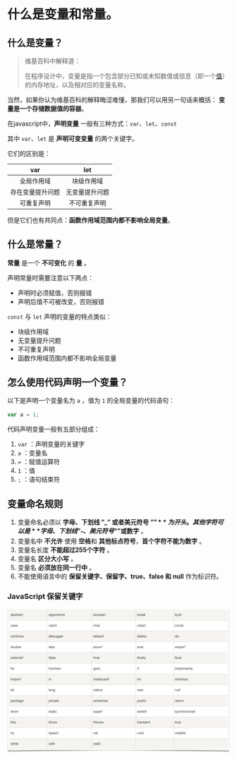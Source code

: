 # 什么是变量和常量。

## 什么是变量？

> 维基百科中解释道：
>
> 在程序设计中，变量是指一个包含部分已知或未知数值或信息（即一个[值](https://zh.wikipedia.org/wiki/值_(電腦科學))）的内存地址，以及相对应的变量名称。

当然，如果你认为维基百科的解释晦涩难懂，那我们可以用另一句话来概括： **变量是一个存储数据值的容器**。

在javascript中，**声明变量** 一般有三种方式：`var`、`let`、`const` 

其中 `var`、`let` 是 **声明可变变量** 的两个关键字。

它们的区别是：

|     **var**      |    **let**     |
| :--------------: | :------------: |
|    全局作用域    |   块级作用域   |
| 存在变量提升问题 | 无变量提升问题 |
|    可重复声明    |  不可重复声明  |

但是它们也有共同点：**函数作用域范围内都不影响全局变量**。

## 什么是常量？

**常量** 是一个 **不可变化** 的 **量** 。

声明常量时需要注意以下两点：

- 声明时必须赋值，否则报错
- 声明后值不可被改变，否则报错

`const` 与 `let` 声明的变量的特点类似：

- 块级作用域
- 无变量提升问题
- 不可重复声明
- 函数作用域范围内都不影响全局变量

## 怎么使用代码声明一个变量？

以下是声明一个变量名为 `a` ，值为 `1` 的全局变量的代码语句：

```javascript
var a = 1;
```

代码声明变量一般有五部分组成：

1. `var` ：声明变量的关键字
2. `a` ：变量名
3. `=` ：赋值运算符
4. `1` ：值
5. `;` ：语句结束符

## 变量命名规则

1. 变量命名必须以 **字母、下划线 ”_” 或者美元符号 ”$”** 为开头。其他字符可以是 **字母、下划线 ”_”、美元符号 ”$”或数字** 。
2. 变量名中 **不允许** 使用 **空格**和 **其他标点符号**，**首个字符不能为数字** 。
3. 变量名长度 **不能超过255个字符** 。
4. 变量名 **区分大小写** 。
5. 变量名 **必须放在同一行中** 。
6. 不能使用语言中的 **保留关键字、保留字、true、false 和 null** 作为标识符。

### JavaScript 保留关键字

![image-20211020125813349](./assets/images/image-20211020125813349.png)